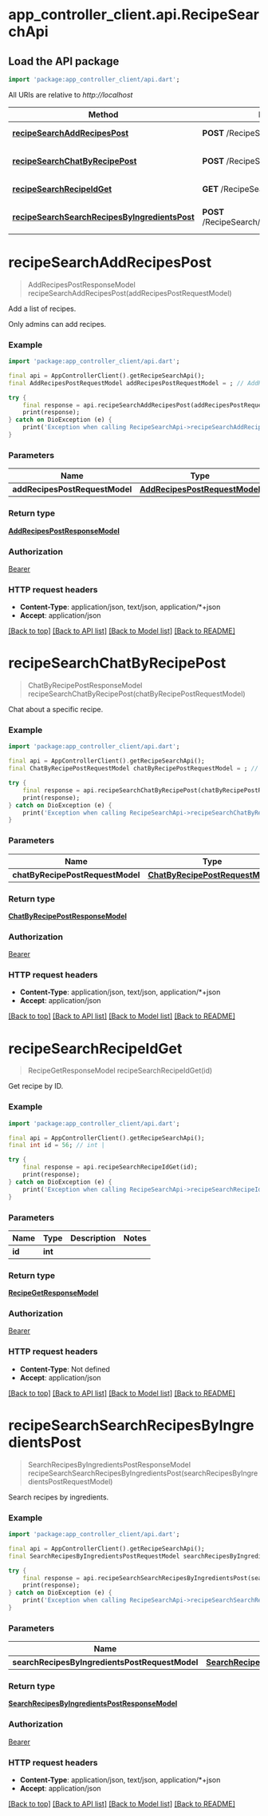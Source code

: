 # app_controller_client.api.RecipeSearchApi

## Load the API package
```dart
import 'package:app_controller_client/api.dart';
```

All URIs are relative to *http://localhost*

Method | HTTP request | Description
------------- | ------------- | -------------
[**recipeSearchAddRecipesPost**](RecipeSearchApi.md#recipesearchaddrecipespost) | **POST** /RecipeSearch/AddRecipes | Add a list of recipes.
[**recipeSearchChatByRecipePost**](RecipeSearchApi.md#recipesearchchatbyrecipepost) | **POST** /RecipeSearch/ChatByRecipe | Chat about a specific recipe.
[**recipeSearchRecipeIdGet**](RecipeSearchApi.md#recipesearchrecipeidget) | **GET** /RecipeSearch/Recipe/{id} | Get recipe by ID.
[**recipeSearchSearchRecipesByIngredientsPost**](RecipeSearchApi.md#recipesearchsearchrecipesbyingredientspost) | **POST** /RecipeSearch/SearchRecipesByIngredients | Search recipes by ingredients.


# **recipeSearchAddRecipesPost**
> AddRecipesPostResponseModel recipeSearchAddRecipesPost(addRecipesPostRequestModel)

Add a list of recipes.

Only admins can add recipes.

### Example
```dart
import 'package:app_controller_client/api.dart';

final api = AppControllerClient().getRecipeSearchApi();
final AddRecipesPostRequestModel addRecipesPostRequestModel = ; // AddRecipesPostRequestModel | 

try {
    final response = api.recipeSearchAddRecipesPost(addRecipesPostRequestModel);
    print(response);
} catch on DioException (e) {
    print('Exception when calling RecipeSearchApi->recipeSearchAddRecipesPost: $e\n');
}
```

### Parameters

Name | Type | Description  | Notes
------------- | ------------- | ------------- | -------------
 **addRecipesPostRequestModel** | [**AddRecipesPostRequestModel**](AddRecipesPostRequestModel.md)|  | [optional] 

### Return type

[**AddRecipesPostResponseModel**](AddRecipesPostResponseModel.md)

### Authorization

[Bearer](../README.md#Bearer)

### HTTP request headers

 - **Content-Type**: application/json, text/json, application/*+json
 - **Accept**: application/json

[[Back to top]](#) [[Back to API list]](../README.md#documentation-for-api-endpoints) [[Back to Model list]](../README.md#documentation-for-models) [[Back to README]](../README.md)

# **recipeSearchChatByRecipePost**
> ChatByRecipePostResponseModel recipeSearchChatByRecipePost(chatByRecipePostRequestModel)

Chat about a specific recipe.

### Example
```dart
import 'package:app_controller_client/api.dart';

final api = AppControllerClient().getRecipeSearchApi();
final ChatByRecipePostRequestModel chatByRecipePostRequestModel = ; // ChatByRecipePostRequestModel | 

try {
    final response = api.recipeSearchChatByRecipePost(chatByRecipePostRequestModel);
    print(response);
} catch on DioException (e) {
    print('Exception when calling RecipeSearchApi->recipeSearchChatByRecipePost: $e\n');
}
```

### Parameters

Name | Type | Description  | Notes
------------- | ------------- | ------------- | -------------
 **chatByRecipePostRequestModel** | [**ChatByRecipePostRequestModel**](ChatByRecipePostRequestModel.md)|  | [optional] 

### Return type

[**ChatByRecipePostResponseModel**](ChatByRecipePostResponseModel.md)

### Authorization

[Bearer](../README.md#Bearer)

### HTTP request headers

 - **Content-Type**: application/json, text/json, application/*+json
 - **Accept**: application/json

[[Back to top]](#) [[Back to API list]](../README.md#documentation-for-api-endpoints) [[Back to Model list]](../README.md#documentation-for-models) [[Back to README]](../README.md)

# **recipeSearchRecipeIdGet**
> RecipeGetResponseModel recipeSearchRecipeIdGet(id)

Get recipe by ID.

### Example
```dart
import 'package:app_controller_client/api.dart';

final api = AppControllerClient().getRecipeSearchApi();
final int id = 56; // int | 

try {
    final response = api.recipeSearchRecipeIdGet(id);
    print(response);
} catch on DioException (e) {
    print('Exception when calling RecipeSearchApi->recipeSearchRecipeIdGet: $e\n');
}
```

### Parameters

Name | Type | Description  | Notes
------------- | ------------- | ------------- | -------------
 **id** | **int**|  | 

### Return type

[**RecipeGetResponseModel**](RecipeGetResponseModel.md)

### Authorization

[Bearer](../README.md#Bearer)

### HTTP request headers

 - **Content-Type**: Not defined
 - **Accept**: application/json

[[Back to top]](#) [[Back to API list]](../README.md#documentation-for-api-endpoints) [[Back to Model list]](../README.md#documentation-for-models) [[Back to README]](../README.md)

# **recipeSearchSearchRecipesByIngredientsPost**
> SearchRecipesByIngredientsPostResponseModel recipeSearchSearchRecipesByIngredientsPost(searchRecipesByIngredientsPostRequestModel)

Search recipes by ingredients.

### Example
```dart
import 'package:app_controller_client/api.dart';

final api = AppControllerClient().getRecipeSearchApi();
final SearchRecipesByIngredientsPostRequestModel searchRecipesByIngredientsPostRequestModel = ; // SearchRecipesByIngredientsPostRequestModel | 

try {
    final response = api.recipeSearchSearchRecipesByIngredientsPost(searchRecipesByIngredientsPostRequestModel);
    print(response);
} catch on DioException (e) {
    print('Exception when calling RecipeSearchApi->recipeSearchSearchRecipesByIngredientsPost: $e\n');
}
```

### Parameters

Name | Type | Description  | Notes
------------- | ------------- | ------------- | -------------
 **searchRecipesByIngredientsPostRequestModel** | [**SearchRecipesByIngredientsPostRequestModel**](SearchRecipesByIngredientsPostRequestModel.md)|  | [optional] 

### Return type

[**SearchRecipesByIngredientsPostResponseModel**](SearchRecipesByIngredientsPostResponseModel.md)

### Authorization

[Bearer](../README.md#Bearer)

### HTTP request headers

 - **Content-Type**: application/json, text/json, application/*+json
 - **Accept**: application/json

[[Back to top]](#) [[Back to API list]](../README.md#documentation-for-api-endpoints) [[Back to Model list]](../README.md#documentation-for-models) [[Back to README]](../README.md)

